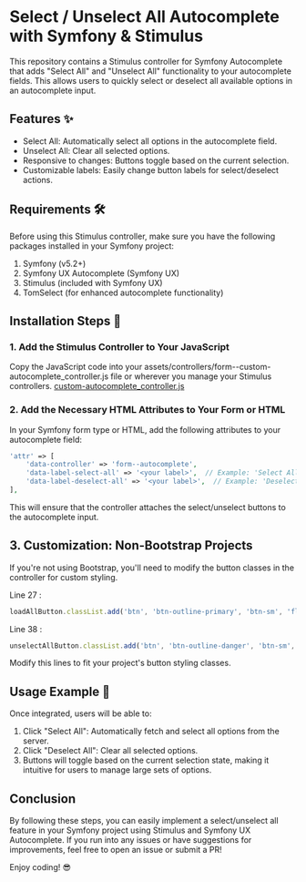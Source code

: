 # Select / Unselect All Autocomplete with Symfony & Stimulus

This repository contains a Stimulus controller for Symfony Autocomplete that adds "Select All" and "Unselect All" functionality to your autocomplete fields. This allows users to quickly select or deselect all available options in an autocomplete input.

## Features ✨

 - Select All: Automatically select all options in the autocomplete field.
 - Unselect All: Clear all selected options.
 - Responsive to changes: Buttons toggle based on the current selection.
 - Customizable labels: Easily change button labels for select/deselect actions.

## Requirements 🛠️

Before using this Stimulus controller, make sure you have the following packages installed in your Symfony project:

1. Symfony (v5.2+)
2. Symfony UX Autocomplete (Symfony UX)
3. Stimulus (included with Symfony UX)
4. TomSelect (for enhanced autocomplete functionality)

## Installation Steps 🚀

### 1. Add the Stimulus Controller to Your JavaScript

Copy the JavaScript code into your assets/controllers/form--custom-autocomplete_controller.js file or wherever you manage your Stimulus controllers. [custom-autocomplete_controller.js](./autocomplete_controller.js)

### 2. Add the Necessary HTML Attributes to Your Form or HTML

In your Symfony form type or HTML, add the following attributes to your autocomplete field:

```php
'attr' => [
    'data-controller' => 'form--autocomplete',
    'data-label-select-all' => '<your label>',  // Example: 'Select All'
    'data-label-deselect-all' => '<your label>',  // Example: 'Deselect All'
],
```

This will ensure that the controller attaches the select/unselect buttons to the autocomplete input.

## 3. Customization: Non-Bootstrap Projects

If you're not using Bootstrap, you'll need to modify the button classes in the controller for custom styling.


Line 27 :

```js
loadAllButton.classList.add('btn', 'btn-outline-primary', 'btn-sm', 'float-end', 'd-none', 'select-all-button')
```

Line 38 :

```js
unselectAllButton.classList.add('btn', 'btn-outline-danger', 'btn-sm', 'float-end', 'd-none', 'unselect-all-button')
```

Modify this lines to fit your project's button styling classes.

## Usage Example 🎯

Once integrated, users will be able to:

1. Click "Select All": Automatically fetch and select all options from the server.
2. Click "Deselect All": Clear all selected options.
3. Buttons will toggle based on the current selection state, making it intuitive for users to manage large sets of options.

## Conclusion

By following these steps, you can easily implement a select/unselect all feature in your Symfony project using Stimulus and Symfony UX Autocomplete. If you run into any issues or have suggestions for improvements, feel free to open an issue or submit a PR!

Enjoy coding! 😎
